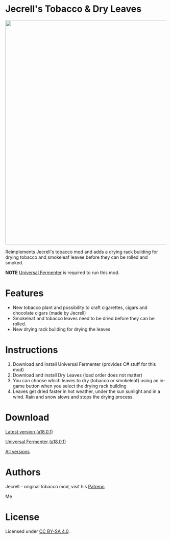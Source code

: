 # Jecrell's Tobacco & Dry Leaves #

<img src="https://gitlab.com/rwmods/dry-leaves/raw/master/About/preview.png" width="700">

Reimplements Jecrell's tobacco mod and adds a drying rack building for drying tobacco and smokeleaf leavee before they can be rolled and smoked.

**NOTE** [Universal Fermenter](https://gitlab.com/rwmods/universal-fermenter) is required to run this mod.

# Features #
* New tobacco plant and possibility to craft cigarettes, cigars and chocolate cigars (made by Jecrell)
* Smokeleaf and tobacco leaves need to be dried before they can be rolled. 
* New drying rack building for drying the leaves

# Instructions #
1. Download and install Universal Fermenter (provides C# stuff for this mod)
2. Download and install Dry Leaves (load order does not matter)
3. You can choose which leaves to dry (tobacco or smokeleaf) using an in-game button when you select the drying rack building
4. Leaves get dried faster in hot weather, under the sun sunlight and in a wind. Rain and snow slows and stops the drying process.

# Download #

[Latest version (a18.0.1)](https://gitlab.com/rwmods/dry-leaves/uploads/8afdad98ae7341a49e9683f11d1ce1e0/DryLeaves_a18.0.1.zip)

[Universal Fermenter (a18.0.1)](https://gitlab.com/rwmods/universal-fermenter/uploads/e26079af2769199a0c29cb9a7c3be302/UniversalFermenter_a18.0.1.zip)

[All versions](https://gitlab.com/rwmods/dry-leaves/tags)

# Authors #

Jecrell - original tobacco mod, visit his [Patreon](https://www.patreon.com/jecrell)

Me

# License #

Licensed under [CC BY-SA 4.0](https://creativecommons.org/licenses/by-sa/4.0).
